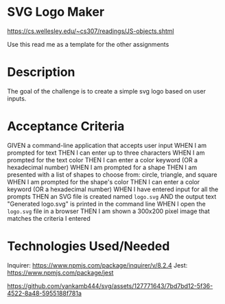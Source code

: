 # SVG Logo Maker 


https://cs.wellesley.edu/~cs307/readings/JS-objects.shtml

Use this read me as a template for the other assignments 

# Description 
The goal of the challenge is to create a simple svg logo based on user inputs. 

# Acceptance Criteria 
GIVEN a command-line application that accepts user input
WHEN I am prompted for text
THEN I can enter up to three characters
WHEN I am prompted for the text color
THEN I can enter a color keyword (OR a hexadecimal number)
WHEN I am prompted for a shape
THEN I am presented with a list of shapes to choose from: circle, triangle, and square
WHEN I am prompted for the shape's color
THEN I can enter a color keyword (OR a hexadecimal number)
WHEN I have entered input for all the prompts
THEN an SVG file is created named `logo.svg`
AND the output text "Generated logo.svg" is printed in the command line
WHEN I open the `logo.svg` file in a browser
THEN I am shown a 300x200 pixel image that matches the criteria I entered

# Technologies Used/Needed 
Inquirer: https://www.npmjs.com/package/inquirer/v/8.2.4
Jest: https://www.npmjs.com/package/jest

https://github.com/yankamb444/svg/assets/127771643/7bd7bd12-5f36-4522-8a48-5955188f781a

